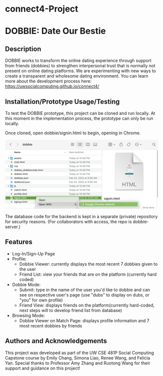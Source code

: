 # connect4-Project
# DOBBIE: Date Our Bestie

## Description
DOBBIE works to transform the online dating experience through support from friends (dobbies) to strengthen interpersonal trust that is normally not present on online dating platforms. We are experimenting with new ways to create a transparent and wholesome dating environment. You can learn more about the development process here: https://uwsocialcomputing.github.io/connect4/

## Installation/Prototype Usage/Testing
To test the DOBBIE prototype, this project can be cloned and run locally. At this moment in the implementation process, the prototype can only be run locally.

Once cloned, open dobbie/signin.html to begin, opening in Chrome.

![instructions](./dobbie/assets/openscreenshot.png)

The database code for the backend is kept in a separate (private) repository for security reasons. (For collaborators with access, the repo is dobbie-server.)

## Features
- Log-In/Sign-Up Page
- Profile: 
    - Dobbie Viewer: currently displays the most recent 7 dobbies given to the user
    - Friend List: view your friends that are on the platform (currently hard coded)
- Dobbie Mode: 
    - Submit: type in the name of the user you'd like to dobbie and can see on respective user's page (use "dubs" to display on dubs, or "you" for own profile)
    - Friend View: displays friends on the platform(currently hard-coded, next steps will to develop friend list from database)
- Browsing Mode: 
    - Dobbie Viewer on Match Page: displays profile information and 7 most recent dobbies by friends

## Authors and Acknowledgements
This project was developed as part of the UW CSE 481P Social Computing Capstone course by Emily Chang, Simona Liao, Renee Wang, and Felicia Yan. 
Special thanks to Professor Amy Zhang and Ruotong Wang for their support and guidance on this project!

